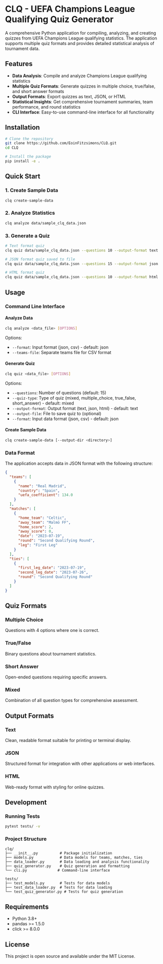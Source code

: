# CLQ - UEFA Champions League Qualifying Quiz Generator

A comprehensive Python application for compiling, analyzing, and creating quizzes from UEFA Champions League qualifying statistics. The application supports multiple quiz formats and provides detailed statistical analysis of tournament data.

## Features

- **Data Analysis**: Compile and analyze Champions League qualifying statistics
- **Multiple Quiz Formats**: Generate quizzes in multiple choice, true/false, and short answer formats
- **Output Formats**: Export quizzes as text, JSON, or HTML
- **Statistical Insights**: Get comprehensive tournament summaries, team performance, and round statistics
- **CLI Interface**: Easy-to-use command-line interface for all functionality

## Installation

```bash
# Clone the repository
git clone https://github.com/EoinFitzsimons/CLQ.git
cd CLQ

# Install the package
pip install -e .
```

## Quick Start

### 1. Create Sample Data
```bash
clq create-sample-data
```

### 2. Analyze Statistics
```bash
clq analyze data/sample_clq_data.json
```

### 3. Generate a Quiz
```bash
# Text format quiz
clq quiz data/sample_clq_data.json --questions 10 --output-format text

# JSON format quiz saved to file
clq quiz data/sample_clq_data.json --questions 15 --output-format json --output-file my_quiz.json

# HTML format quiz
clq quiz data/sample_clq_data.json --questions 10 --output-format html --output-file quiz.html
```

## Usage

### Command Line Interface

#### Analyze Data
```bash
clq analyze <data_file> [OPTIONS]
```

Options:
- `--format`: Input format (json, csv) - default: json
- `--teams-file`: Separate teams file for CSV format

#### Generate Quiz
```bash
clq quiz <data_file> [OPTIONS]
```

Options:
- `--questions`: Number of questions (default: 15)
- `--quiz-type`: Type of quiz (mixed, multiple_choice, true_false, short_answer) - default: mixed
- `--output-format`: Output format (text, json, html) - default: text
- `--output-file`: File to save quiz to (optional)
- `--format`: Input data format (json, csv) - default: json

#### Create Sample Data
```bash
clq create-sample-data [--output-dir <directory>]
```

### Data Format

The application accepts data in JSON format with the following structure:

```json
{
  "teams": [
    {
      "name": "Real Madrid",
      "country": "Spain",
      "uefa_coefficient": 134.0
    }
  ],
  "matches": [
    {
      "home_team": "Celtic",
      "away_team": "Malmö FF",
      "home_score": 2,
      "away_score": 0,
      "date": "2023-07-19",
      "round": "Second Qualifying Round",
      "leg": "First Leg"
    }
  ],
  "ties": [
    {
      "first_leg_date": "2023-07-19",
      "second_leg_date": "2023-07-26",
      "round": "Second Qualifying Round"
    }
  ]
}
```

## Quiz Formats

### Multiple Choice
Questions with 4 options where one is correct.

### True/False
Binary questions about tournament statistics.

### Short Answer
Open-ended questions requiring specific answers.

### Mixed
Combination of all question types for comprehensive assessment.

## Output Formats

### Text
Clean, readable format suitable for printing or terminal display.

### JSON
Structured format for integration with other applications or web interfaces.

### HTML
Web-ready format with styling for online quizzes.

## Development

### Running Tests
```bash
pytest tests/ -v
```

### Project Structure
```
clq/
├── __init__.py          # Package initialization
├── models.py            # Data models for teams, matches, ties
├── data_loader.py       # Data loading and analysis functionality
├── quiz_generator.py    # Quiz generation and formatting
└── cli.py              # Command-line interface

tests/
├── test_models.py       # Tests for data models
├── test_data_loader.py  # Tests for data loading
└── test_quiz_generator.py # Tests for quiz generation
```

## Requirements

- Python 3.8+
- pandas >= 1.5.0
- click >= 8.0.0

## License

This project is open source and available under the MIT License.
